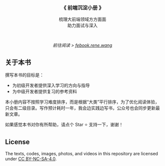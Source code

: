 <h3 align="center">
  《 前端沉淀小册 》
</h3>

<p align="center"> 
  梳理大前端领域方方面面</br>助力面试与深入
</p>

</br>

<p align="center">
  <em>
    前往阅读 >
    <a href="https://febook.rene.wang/">
    febook.rene.wang
    </a>
  </em>
</p>

## 关于本书

撰写本书的目标是：

-   为初级开发者提供深入学习的方向与指导
-   为中级开发者提供复习的参考资料

本小册内容不按照学习难度排序，而是根据“大类”平行排序，为了优化阅读体验，只会有二级目录。写作预计耗时一年，我会边实践边写书，公众号也会同步更新最新文章。

如果感觉本书对你有所帮助，请点个 Star :star: 支持一下，谢谢！

## License

The texts, codes, images, photos, and videos in this repository are licensed under [CC BY-NC-SA-4.0](https://creativecommons.org/licenses/by-nc-sa/4.0/).
